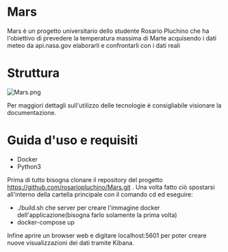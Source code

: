 # Mars
Mars è un progetto universitario dello studente Rosario Pluchino che ha l'obiettivo di prevedere la temperatura massima di Marte acquisendo i dati meteo da api.nasa.gov elaborarli e confrontarli con i dati reali
# Struttura
![Mars.png](attachment:Mars.png)

Per maggiori dettagli sull'utilizzo delle tecnologie è consigliabile visionare la documentazione.
# Guida d'uso e requisiti
* Docker
* Python3

Prima di tutto bisogna clonare il repository del progetto https://github.com/rosariopluchino/Mars.git . Una volta fatto ciò spostarsi all'interno della cartella principale con il comando cd ed eseguire:
* ./build.sh
    che server per creare l'immagine docker dell'applicazione(bisogna farlo solamente la prima volta)
* docker-compose up

Infine aprire un browser web e digitare localhost:5601 per poter creare nuove visualizzazioni dei dati tramite Kibana.
